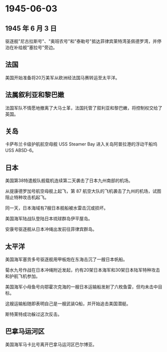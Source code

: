 # 1945-06-03

## 1945 年 6 月 3 日

驱逐舰"尼古拉斯号"、"奥班农号"和"泰勒号"抵达菲律宾莱特湾圣佩德罗湾，并停泊在补给舰"塞拉号"旁边。

## 法国

美国开始准备将20万美军从欧洲经法国马赛转运至太平洋。

## 法属叙利亚和黎巴嫩

法国军队不情愿地撤离了大马士革，法国托管了叙利亚和黎巴嫩，将控制权交给了英国。

## 关岛

卡萨布兰卡级护航航空母舰 USS Steamer Bay 进入关岛阿普拉港的浮动干船坞
USS ABSD-6。

## 日本

美国第38特遣舰队舰载机连续第二天袭击了日本九州南部的机场。

从提康德罗加号航空母舰上起飞，第 87
航空大队的飞机袭击了九州的机场，试图阻止特种攻击机起飞。

同一天，日本海域有7艘日本舰船被水雷击沉或损坏。

美国海军陆战队登陆日本琉球群岛伊平屋岛。

安康号驱逐舰从日本冲绳出发前往菲律宾群岛。

## 太平洋

美国海军塞贡多号驱逐舰用甲板炮在东海击沉了一艘日本帆船。

菊水九号作战在日本冲绳附近发起，约有20架日本海军和30架日本陆军特种攻击和护航飞机参加。

美国海军小母鱼号向鄂霍次克海的一艘日本运输船发射了六枚鱼雷，但均未击中目标。

这艘运输船随即表明自己是一艘武装Q船，并开始追击美国潜艇。

斯特莱特成功躲过这次反击。

## 巴拿马运河区

美国海军马卡比号离开巴拿马运河区巴尔博亚。

